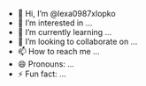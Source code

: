 - 👋 Hi, I’m @lexa0987xlopko
- 👀 I’m interested in ...
- 🌱 I’m currently learning ...
- 💞️ I’m looking to collaborate on ...
- 📫 How to reach me ...
- 😄 Pronouns: ...
- ⚡ Fun fact: ...

<!---
lexa0987xlopko/lexa0987xlopko is a ✨ special ✨ repository because its `README.md` (this file) appears on your GitHub profile.
You can click the Preview link to take a look at your changes.
--->
